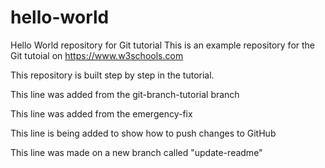 # hello-world
Hello World repository for Git tutorial
This is an example repository for the Git tutoial on https://www.w3schools.com

This repository is built step by step in the tutorial.

This line was added from the git-branch-tutorial branch

This line was added from the emergency-fix

This line is being added to show how to push changes to GitHub

This line was made on a new branch called "update-readme"